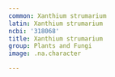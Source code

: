 ```yaml
---
common: Xanthium strumarium
latin: Xanthium strumarium
ncbi: '318068'
title: Xanthium strumarium
group: Plants and Fungi
image: .na.character

---
```

